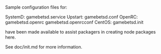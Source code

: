 Sample configuration files for:

SystemD: gamebetsd.service
Upstart: gamebetsd.conf
OpenRC:  gamebetsd.openrc
         gamebetsd.openrcconf
CentOS:  gamebetsd.init

have been made available to assist packagers in creating node packages here.

See doc/init.md for more information.
